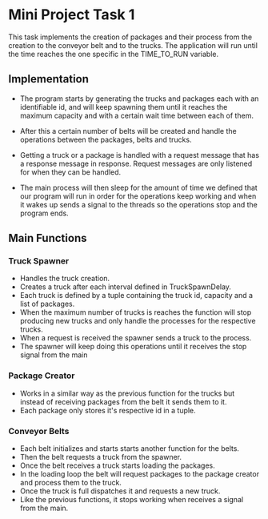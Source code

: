 # **Mini Project Task 1** #
This task implements the creation of packages and their process from the creation to the conveyor belt and to the trucks.
The application will run until the time reaches the one specific in the TIME_TO_RUN variable.


## **Implementation** ##
- The program starts by generating the trucks and packages each with an identifiable id, and will keep spawning them until it reaches the maximum capacity and with a certain wait time between each of them.

- After this a certain number of belts will be created and handle the operations between the packages, belts and trucks.

- Getting a truck or a package is handled with a request message that has a response message in response. Request messages are only listened for when they can be handled.

- The main process will then sleep for the amount of time we defined that our program will run in order for the operations keep working and when it wakes up sends a signal to the threads so the operations stop and the program ends.

## **Main Functions** ##

### **Truck Spawner** ###
- Handles the truck creation.
- Creates a truck after each interval defined in TruckSpawnDelay.
- Each truck is defined by a tuple containing the truck id, capacity and a list of packages.
- When the maximum number of trucks is reaches the function will stop producing new trucks and only handle the processes for the respective trucks.
- When a request is received the spawner sends a truck to the process.
- The spawner will keep doing this operations until it receives the stop signal from the main

### **Package Creator** ###
- Works in a similar way as the previous function for the trucks but instead of receiving packages from the belt it sends them to it.
- Each package only stores it's respective id in a tuple.


### **Conveyor Belts** ###
- Each belt initializes and starts starts another function for the belts.
- Then the belt requests a truck from the spawner.
- Once the belt receives a truck starts loading the packages.
- In the loading loop the belt will request packages to the package creator and process them to the truck.
- Once the truck is full dispatches it and requests a new truck.
- Like the previous functions, it stops working when receives a signal from the main.


